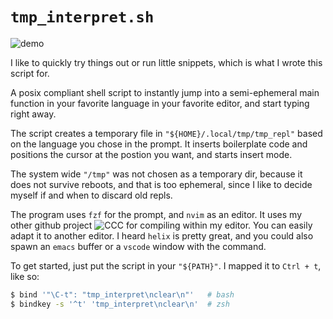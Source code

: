 # `tmp_interpret.sh`

![demo](demo.gif)

I like to quickly try things out or run little snippets, which is what I wrote this script for.

A posix compliant shell script to instantly jump into a semi-ephemeral main function in your favorite language in your favorite editor, and start typing right away.

The script creates a temporary file in `"${HOME}/.local/tmp/tmp_repl"` based on the language you chose in the prompt.
It inserts boilerplate code and positions the cursor at the postion you want, and starts insert mode.

The system wide `"/tmp"` was not chosen as a temporary dir, because it does not survive reboots, and that is too ephemeral, since I like to decide myself if and when to discard old repls.

The program uses `fzf` for the prompt, and `nvim` as an editor. It uses my other github project ![`CCC`](https://github.com/exprpapi/ccc) for compiling within my editor. You can easily adapt it to another editor. I heard `helix` is pretty great, and you could also spawn an `emacs` buffer or a `vscode` window with the command.

To get started, just put the script in your `"${PATH}"`. I mapped it to `Ctrl + t`, like so:
```bash
$ bind '"\C-t": "tmp_interpret\nclear\n"'   # bash
$ bindkey -s '^t' 'tmp_interpret\nclear\n'  # zsh
```
